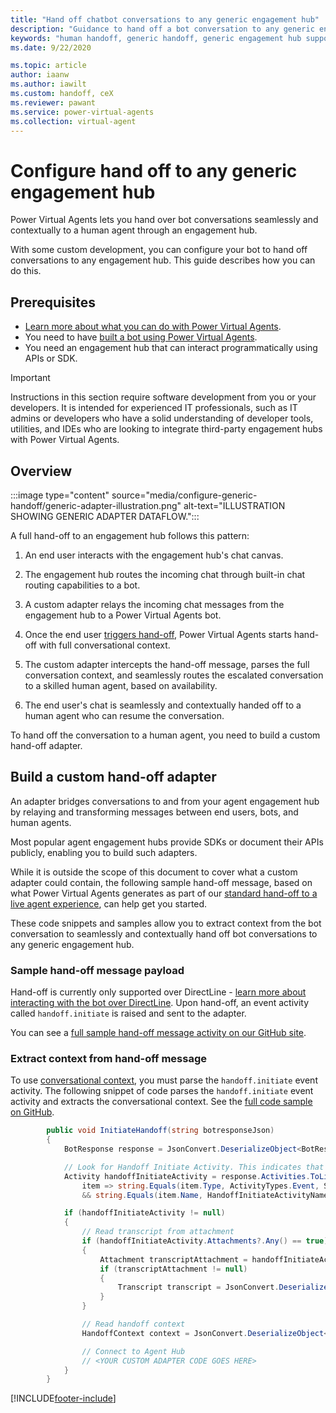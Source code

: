 ```yaml
---
title: "Hand off chatbot conversations to any generic engagement hub"
description: "Guidance to hand off a bot conversation to any generic engagement hub"
keywords: "human handoff, generic handoff, generic engagement hub support, PVA"
ms.date: 9/22/2020

ms.topic: article
author: iaanw
ms.author: iawilt
ms.custom: handoff, ceX
ms.reviewer: pawant
ms.service: power-virtual-agents
ms.collection: virtual-agent
---
```


# Configure hand off to any generic engagement hub

Power Virtual Agents lets you hand over bot conversations seamlessly and contextually to a human agent through an engagement hub.

With some custom development, you can configure your bot to hand off conversations to any engagement hub. This guide describes how you can do this.

## Prerequisites

- [Learn more about what you can do with Power Virtual Agents](fundamentals-what-is-power-virtual-agents.md).
- You need to have [built a bot using Power Virtual Agents](authoring-first-bot.md).
- You need an engagement hub that can interact programmatically using APIs or SDK.

> [!IMPORTANT]
> Instructions in this section require software development from you or your developers. It is intended for experienced IT professionals, such as IT admins or developers who have a solid understanding of developer tools, utilities, and IDEs who are looking to integrate third-party engagement hubs with Power Virtual Agents.

## Overview

  :::image type="content" source="media/configure-generic-handoff/generic-adapter-illustration.png" alt-text="ILLUSTRATION SHOWING GENERIC ADAPTER DATAFLOW.":::

A full hand-off to an engagement hub follows this pattern:

1. An end user interacts with the engagement hub's chat canvas.

1. The engagement hub routes the incoming chat through built-in chat routing capabilities to a bot.

1. A custom adapter relays the incoming chat messages from the engagement hub to a Power Virtual Agents bot.

1. Once the end user [triggers hand-off](advanced-hand-off.md#triggering-hand-off-to-a-live-agent), Power Virtual Agents starts hand-off with full conversational context.

1. The custom adapter intercepts the hand-off message, parses the full conversation context, and seamlessly routes the escalated conversation to a skilled human agent, based on availability.

1. The end user's chat is seamlessly and contextually handed off to a human agent who can resume the conversation.

To hand off the conversation to a human agent, you need to build a custom hand-off adapter.

## Build a custom hand-off adapter

An adapter bridges conversations to and from your agent engagement hub by relaying and transforming messages between end users, bots, and human agents.  

Most popular agent engagement hubs provide SDKs or document their APIs publicly, enabling you to build such adapters.

While it is outside the scope of this document to cover what a custom adapter could contain, the following sample hand-off message, based on what Power Virtual Agents generates as part of our [standard hand-off to a live agent experience](advanced-hand-off.md), can help get you started.

These code snippets and samples allow you to extract context from the bot conversation to seamlessly and contextually hand off bot conversations to any generic engagement hub.

### Sample hand-off message payload

Hand-off is currently only supported over DirectLine - [learn more about interacting with the bot over DirectLine](publication-connect-bot-to-azure-bot-service-channels.md#sample-code-example). Upon hand-off, an event activity called `handoff.initiate` is raised and sent to the adapter.

You can see a [full sample hand-off message activity on our GitHub site](https://github.com/microsoft/PowerVirtualAgentsSamples/blob/master/ConnectToEngagementHub/activities.json).

### Extract context from hand-off message

To use [conversational context](advanced-hand-off.md#contextual-variables-available-upon-hand-off), you must parse the `handoff.initiate` event activity.
The following snippet of code parses the `handoff.initiate` event activity and extracts the conversational context. See the [full code sample on GitHub](https://github.com/microsoft/PowerVirtualAgentsSamples/tree/master/ConnectToEngagementHub).

```C#
        public void InitiateHandoff(string botresponseJson)
        {
            BotResponse response = JsonConvert.DeserializeObject<BotResponse>(botresponseJson);

            // Look for Handoff Initiate Activity. This indicates that conversation needs to be handed off to agent
            Activity handoffInitiateActivity = response.Activities.ToList().FirstOrDefault(
                item => string.Equals(item.Type, ActivityTypes.Event, System.StringComparison.Ordinal)
                && string.Equals(item.Name, HandoffInitiateActivityName, System.StringComparison.Ordinal));

            if (handoffInitiateActivity != null)
            {
                // Read transcript from attachment
                if (handoffInitiateActivity.Attachments?.Any() == true)
                {
                    Attachment transcriptAttachment = handoffInitiateActivity.Attachments.FirstOrDefault(a => string.Equals(a.Name.ToLowerInvariant(), TranscriptAttachmentName, System.StringComparison.Ordinal));
                    if (transcriptAttachment != null)
                    {
                        Transcript transcript = JsonConvert.DeserializeObject<Transcript>(transcriptAttachment.Content.ToString());
                    }
                }

                // Read handoff context
                HandoffContext context = JsonConvert.DeserializeObject<HandoffContext>(handoffInitiateActivity.Value.ToString());

                // Connect to Agent Hub
                // <YOUR CUSTOM ADAPTER CODE GOES HERE>
            }
        }
```

[!INCLUDE[footer-include](includes/footer-banner.md)]
